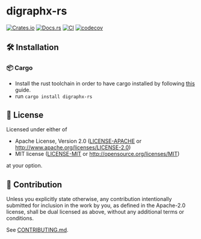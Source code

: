# digraphx-rs

[![Crates.io](https://img.shields.io/crates/v/digraphx-rs.svg)](https://crates.io/crates/digraphx-rs)
[![Docs.rs](https://docs.rs/digraphx-rs/badge.svg)](https://docs.rs/digraphx-rs)
[![CI](https://github.com/luk036/digraphx-rs/workflows/CI/badge.svg)](https://github.com/luk036/digraphx-rs/actions)
[![codecov](https://codecov.io/gh/luk036/digraphx-rs/branch/main/graph/badge.svg?token=bamdGjpTmm)](https://codecov.io/gh/luk036/digraphx-rs)

## 🛠️ Installation

### 📦 Cargo

- Install the rust toolchain in order to have cargo installed by following
  [this](https://www.rust-lang.org/tools/install) guide.
- run `cargo install digraphx-rs`

## 📜 License

Licensed under either of

- Apache License, Version 2.0
  ([LICENSE-APACHE](LICENSE-APACHE) or http://www.apache.org/licenses/LICENSE-2.0)
- MIT license
  ([LICENSE-MIT](LICENSE-MIT) or http://opensource.org/licenses/MIT)

at your option.

## 🤝 Contribution

Unless you explicitly state otherwise, any contribution intentionally submitted
for inclusion in the work by you, as defined in the Apache-2.0 license, shall be
dual licensed as above, without any additional terms or conditions.

See [CONTRIBUTING.md](CONTRIBUTING.md).
